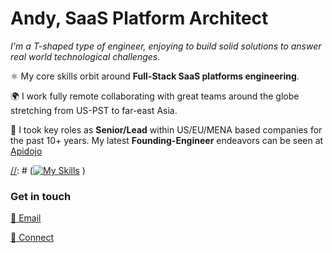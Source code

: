 # Andy, SaaS Platform Architect

*I'm a T-shaped type of engineer, enjoying to build solid solutions to answer real world technological challenges.*

⚛️ My core skills orbit around **Full-Stack SaaS platforms engineering**.

🌍 I work fully remote collaborating with great teams around the globe stretching from US-PST to far-east Asia.

🚀 I took key roles as **Senior/Lead** within US/EU/MENA based companies for the past 10+ years. My latest **Founding-Engineer** endeavors can be seen at <a href="https://apidojo.com" target="_blank">Apidojo</a>

[//]: # (### Let's simply picture it)

[//]: # ([![My Skills](https://skillicons.dev/icons?i=linux,bash,bsd,git,github,gitlab,graphql,postgres,mysql,redis,mongodb,ruby,rails,elixir,py,js,ts,coffeescript,nodejs,react,svelte,jquery,docker,kubernetes,go,rust,zig,crystal,html,css,sass,tailwind,clojure,regex,solidity,ai)](https://skillicons.dev) )

### Get in touch

[:email: Email](mailto:kifer.mada@gmail.com)

[:100: Connect](https://www.linkedin.com/in/rfrancky/)
